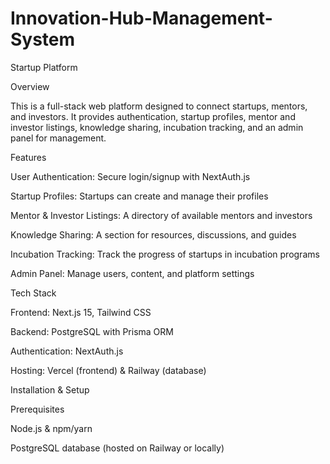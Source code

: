 # Innovation-Hub-Management-System
Startup Platform

Overview

This is a full-stack web platform designed to connect startups, mentors, and investors. It provides authentication, startup profiles, mentor and investor listings, knowledge sharing, incubation tracking, and an admin panel for management.

Features

User Authentication: Secure login/signup with NextAuth.js

Startup Profiles: Startups can create and manage their profiles

Mentor & Investor Listings: A directory of available mentors and investors

Knowledge Sharing: A section for resources, discussions, and guides

Incubation Tracking: Track the progress of startups in incubation programs

Admin Panel: Manage users, content, and platform settings

Tech Stack

Frontend: Next.js 15, Tailwind CSS

Backend: PostgreSQL with Prisma ORM

Authentication: NextAuth.js

Hosting: Vercel (frontend) & Railway (database)

Installation & Setup

Prerequisites

Node.js & npm/yarn

PostgreSQL database (hosted on Railway or locally)
